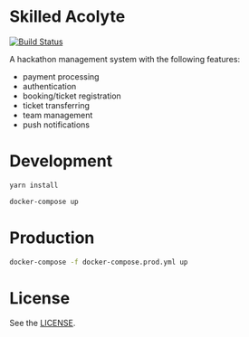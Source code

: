 # Skilled Acolyte

[![Build Status](https://travis-ci.org/unihackhq/skilled-acolyte-backend.svg?branch=develop)](https://travis-ci.org/unihackhq/skilled-acolyte-backend)

A hackathon management system with the following features:
* payment processing
* authentication
* booking/ticket registration
* ticket transferring
* team management
* push notifications

# Development
```Bash
yarn install
```
```Bash
docker-compose up
```

# Production
```Bash
docker-compose -f docker-compose.prod.yml up
```

# License
See the [LICENSE](LICENSE).
